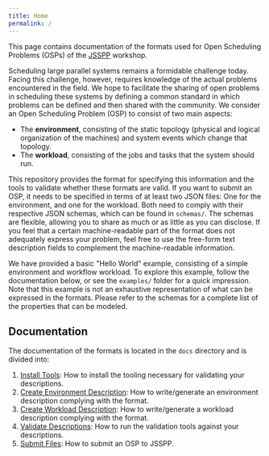 ```yaml
---
title: Home  
permalink: / 
---
```


This page contains documentation of the formats used for Open Scheduling Problems (OSPs) of 
the [JSSPP](http://jsspp.org/index.php?page=cfp) workshop.

Scheduling large parallel systems remains a formidable challenge today. Facing this challenge, however, requires 
knowledge of the actual problems encountered in the field. We hope to facilitate the sharing of open problems in 
scheduling these systems by defining a common standard in which problems can be defined and then shared with the
community. We consider an Open Scheduling Problem (OSP) to consist of two main aspects:

* The **environment**, consisting of the static topology (physical and logical organization of the machines) and system events which change that topology.
* The **workload**, consisting of the jobs and tasks that the system should run.

This repository provides the format for specifying this information and the tools to validate whether these formats are
valid. If you want to submit an OSP, it needs to be specified in terms of at least two JSON files: One for the
environment, and one for the workload. Both need to comply with their respective JSON schemas, which can be found 
in `schemas/`. The schemas are flexible, allowing you to share as much or as little as you can disclose. If you feel 
that a certain machine-readable part of the format does not adequately express your problem, feel free to use the
free-form text description fields to complement the machine-readable information.

We have provided a basic "Hello World" example, consisting of a simple environment and workflow workload. To explore 
this example, follow the documentation below, or see the `examples/` folder for a quick impression. Note that this
example is not an exhaustive representation of what can be expressed in the formats. Please refer to the schemas
for a complete list of the properties that can be modeled.

## Documentation
The documentation of the formats is located in the `docs` directory and is divided into:

1. [Install Tools](installation.md): How to install the tooling necessary for validating your descriptions.
2. [Create Environment Description](environment.md): How to write/generate an environment description complying with the format.
3. [Create Workload Description](workload.md): How to write/generate a workload description complying with the format.
4. [Validate Descriptions](validation.md): How to run the validation tools against your descriptions.
5. [Submit Files](submission.md): How to submit an OSP to JSSPP.
